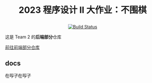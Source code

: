 # <p align="center">2023 程序设计 Ⅱ 大作业：不围棋</p>
<p align="center">
    <a href="https://github.com/The-Goo-Goo-Gang/nogo-backend/actions/workflows/xmake.yml">
        <img alt="Build Status" src="https://github.com/The-Goo-Goo-Gang/nogo-backend/actions/workflows/xmake.yml/badge.svg">
    </a>
</p>
这是 Team 2 的<strong>后端部分</strong>仓库

<a href="https://github.com/The-Goo-Goo-Gang/nogo-frontend">前往前端部分仓库</a>

## docs

~~在写了在写了~~
